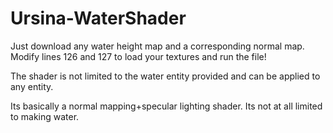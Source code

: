 # Ursina-WaterShader

Just download any water height map and a corresponding normal map.
Modify lines 126 and 127 to load your textures and run the file!

The shader is not limited to the water entity provided and can be applied to any entity.

Its basically  a normal mapping+specular lighting shader. Its not at all limited to making water.
